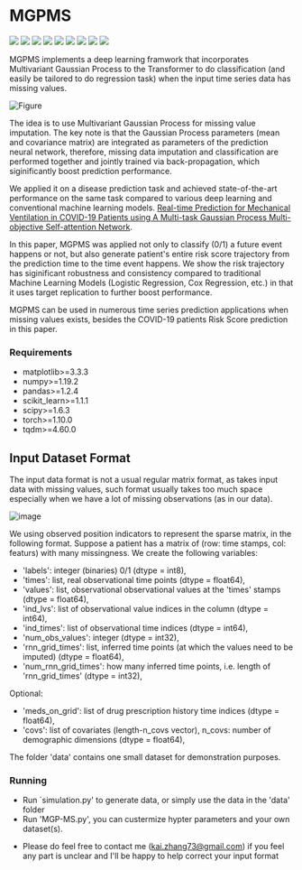# MGPMS
![](https://img.shields.io/github/license/Naereen/StrapDown.js.svg)
![](https://img.shields.io/badge/python-%3E%3D3.7-green)
![](https://img.shields.io/badge/torch-%3E%3D1.10-blue)
![](https://img.shields.io/badge/numpy-%3E%3D1.19-yellow)
![](https://img.shields.io/badge/matplotlib-%3E%3D3.3-brightgreen)
![](https://img.shields.io/badge/pandas-%3E%3D1.2-green)
![](https://img.shields.io/badge/scikit__learn-%3E%3D1.1-yellowgreen)
![](https://img.shields.io/badge/scipy-%3E%3D1.6-orange)
![](https://img.shields.io/badge/tqdm-%3E%3D4.60-lightgrey)


MGPMS implements a deep learning framwork that incorporates Multivariant Gaussian Process to the Transformer to do classification (and easily be tailored to do regression task) when the input time series data has missing values. 

![Figure](https://user-images.githubusercontent.com/29695346/182427448-14ca01e7-2a75-4a76-8d47-118e472654da.jpg)

The idea is to use Multivariant Gaussian Process for missing value imputation. The key note is that the Gaussian Process parameters (mean and covariance matrix) are integrated as parameters of the prediction neural network, therefore, missing data imputation and classification are performed together and jointly trained via back-propagation, which siginificantly boost prediction performance.

We applied it on a disease prediction task and achieved state-of-the-art performance on the same task compared to various deep learning and conventional machine learning models. [Real-time Prediction for Mechanical Ventilation in COVID-19 Patients using A Multi-task Gaussian Process Multi-objective Self-attention Network](https://pubmed.ncbi.nlm.nih.gov/35489596/).

In this paper, MGPMS was applied not only to classify (0/1) a future event happens or not, but also generate patient's entire risk score trajectory from the prediction time to the time event happens. We show the risk trajectory has siginificant robustness and consistency compared to traditional Machine Learning Models (Logistic Regression, Cox Regression, etc.) in that it uses target replication to further boost performance.

MGPMS can be used in numerous time series prediction applications when missing values exists, besides the COVID-19 patients Risk Score prediction in this paper.

### Requirements
* matplotlib>=3.3.3
* numpy>=1.19.2
* pandas>=1.2.4
* scikit_learn>=1.1.1
* scipy>=1.6.3
* torch>=1.10.0
* tqdm>=4.60.0


## Input Dataset Format
The input data format is not a usual regular matrix format, as takes input data with missing values, such format usually takes too much space especially when we have a lot of missing observations (as in our data).

![image](https://user-images.githubusercontent.com/29695346/182448267-210fd57a-a658-4bbc-9d3c-e49ade5f5a02.png)

We using observed position indicators to represent the sparse matrix, in the following format. Suppose a patient has a matrix of (row: time stamps, col: featurs) with many missingness. We create the following variables:

- 'labels': integer (binaries) 0/1 (dtype = int8),
- 'times': list, real observational time points (dtype = float64),
- 'values': list, observational observational values at the 'times' stamps (dtype = float64),
- 'ind_lvs': list of observational value indices in the column (dtype = int64),
- 'ind_times': list of observational time indices (dtype = int64),
- 'num_obs_values': integer (dtype = int32),
- 'rnn_grid_times': list, inferred time points (at which the values need to be imputed) (dtype = float64),
- 'num_rnn_grid_times': how many inferred time points, i.e. length of 'rnn_grid_times' (dtype = int32),

Optional: 
- 'meds_on_grid': list of drug prescription history time indices (dtype = float64),
- 'covs': list of covariates (length-n_covs vector), n_covs: number of demographic dimensions (dtype = float64), 

The folder 'data' contains one small dataset for demonstration purposes.

### Running

- Run `simulation.py' to generate data, or simply use the data in the 'data' folder
- Run 'MGP-MS.py', you can custermize hypter parameters and your own dataset(s).

* Please do feel free to contact me (kai.zhang73@gmail.com) if you feel any part is unclear and I'll be happy to help correct your input format 
